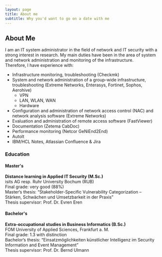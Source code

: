 ```yaml
---
layout: page
title: About me
subtitle: Why you'd want to go on a date with me
---
```


## About Me
I am an IT system administrator in the field of network and IT security with a strong interest in research. My main duties have been in the area of system and network administration and monitoring of the infrastructure.  
Therefore, I have experience with:
- Infrastructure monitoring, troubleshooting (Checkmk)
- System and network administration of a group-wide infrastructure, troubleshooting (Extreme Networks, Enterasys, Fortinet, Sophos, Aerohive)
  - VPN
  - LAN, WLAN, WAN
  - Hardware
- Configuration and administration of network access control (NAC) and network analysis software (Extreme Networks)
- Evaluation and administration of remote access software (FastViewer)
- Documentation (Zetema CabDoc)
- Performance monitoring (Netcor GeNiEnd2End)
- AutoIt
- IBM/HCL Notes, Atlassian Confluence & Jira

### Education

#### Master's

**Distance learning in Applied IT Security (M.Sc.)**  
isits AG resp. Ruhr University Bochum (RUB)  
Final grade: very good (88%)  
Master‘s thesis: “Stakeholder-Specific Vulnerability Categorization – Stärken, Schwächen und Umsetzbarkeit in der Praxis”  
Thesis supervisor: Prof. Dr. Evren Eren  

#### Bachelor's

**Extra-occupational studies in Business Informatics (B.Sc.)**  
FOM University of Applied Sciences, Frankfurt a. M.  
Final grade: 1.3 with distinction  
Bachelor‘s thesis: “Einsatzmöglichkeiten künstlicher Intelligenz im Security Information and Event Management”  
Thesis supervisor: Prof. Dr. Bernd Ulmann  

